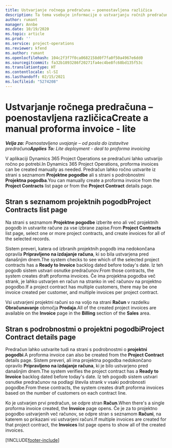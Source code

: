 ```yaml
---
title: Ustvarjanje ročnega predračuna – poenostavljena različica
description: Ta tema vsebuje informacije o ustvarjanju ročnih predračunov v aplikaciji Project Operations.
author: rumant
manager: Annbe
ms.date: 10/19/2020
ms.topic: article
ms.prod: ''
ms.service: project-operations
ms.reviewer: kfend
ms.author: rumant
ms.openlocfilehash: 104c2f3f7f0ca0682158d0f7fa0f50a4967e6dd0
ms.sourcegitcommit: fa32b1893286f20271fa4ec4be8fc68bd135f53c
ms.translationtype: HT
ms.contentlocale: sl-SI
ms.lasthandoff: 02/15/2021
ms.locfileid: "5274208"
---
```

# <a name="create-a-manual-proforma-invoice---lite"></a><span data-ttu-id="08254-103">Ustvarjanje ročnega predračuna – poenostavljena različica</span><span class="sxs-lookup"><span data-stu-id="08254-103">Create a manual proforma invoice - lite</span></span>

<span data-ttu-id="08254-104">_**Velja za:** Poenostavljeno uvajanje – od posla do izstavitve predračuna_</span><span class="sxs-lookup"><span data-stu-id="08254-104">_**Applies To:** Lite deployment - deal to proforma invoicing_</span></span>

<span data-ttu-id="08254-105">V aplikaciji Dynamics 365 Project Operations se predračuni lahko ustvarijo ročno po potrebi.</span><span class="sxs-lookup"><span data-stu-id="08254-105">In Dynamics 365 Project Operations, proforma invoices can be created manually as needed.</span></span> <span data-ttu-id="08254-106">Predračun lahko ročno ustvarite iz strani s seznamom **Projektne pogodbe** ali s strani s podrobnostmi **Projektna pogodba**.</span><span class="sxs-lookup"><span data-stu-id="08254-106">You can manually create a proforma invoice from the **Project Contracts** list page or from the **Project Contract** details page.</span></span>

##  <a name="project-contracts-list-page"></a><span data-ttu-id="08254-107">Stran s seznamom projektnih pogodb</span><span class="sxs-lookup"><span data-stu-id="08254-107">Project Contracts list page</span></span>

<span data-ttu-id="08254-108">Na strani s seznamom **Projektne pogodbe** izberite eno ali več projektnih pogodb in ustvarite račune za vse izbrane zapise.</span><span class="sxs-lookup"><span data-stu-id="08254-108">From **Project Contracts** list page, select one or more project contracts, and create invoices for all of the selected records.</span></span>

<span data-ttu-id="08254-109">Sistem preveri, katera od izbranih projektnih pogodb ima nedokončana opravila **Pripravljeno na izdajanje računa**, ki so bila ustvarjena pred današnjim dnem.</span><span class="sxs-lookup"><span data-stu-id="08254-109">The system checks to see which of the selected project contracts has a **Ready to Invoice** backlog dated before today's date.</span></span> <span data-ttu-id="08254-110">Iz teh pogodb sistem ustvari osnutke predračunov.</span><span class="sxs-lookup"><span data-stu-id="08254-110">From those contracts, the system creates draft proforma invoices.</span></span> <span data-ttu-id="08254-111">Če ima projektna pogodba več strank, je lahko ustvarjen en račun na stranko in več računov na projektno pogodbo.</span><span class="sxs-lookup"><span data-stu-id="08254-111">If a project contract has multiple customers, there may be one invoice created per customer, and multiple invoices per project contract.</span></span>

<span data-ttu-id="08254-112">Vsi ustvarjeni projektni računi so na voljo na strani **Račun** v razdelku **Obračunavanje** območja **Prodaja**.</span><span class="sxs-lookup"><span data-stu-id="08254-112">All of the created project invoices are available on the **Invoice** page in the **Billing** section of the **Sales** area.</span></span>

## <a name="project-contract-details-page"></a><span data-ttu-id="08254-113">Stran s podrobnostmi o projektni pogodbi</span><span class="sxs-lookup"><span data-stu-id="08254-113">Project Contract details page</span></span>

<span data-ttu-id="08254-114">Predračun lahko ustvarite tudi na strani s podrobnostmi o **projektni pogodbi**.</span><span class="sxs-lookup"><span data-stu-id="08254-114">A proforma invoice can also be created from the **Project Contract** details page.</span></span> <span data-ttu-id="08254-115">Sistem preveri, ali ima projektna pogodba nedokončano opravilo **Pripravljeno na izdajanje računa**, ki je bilo ustvarjeno pred današnjim dnem.</span><span class="sxs-lookup"><span data-stu-id="08254-115">The system verifies the project contract has a **Ready to Invoice** backlog dated before today's date.</span></span> <span data-ttu-id="08254-116">Iz teh pogodb sistem ustvari osnutke predračunov na podlagi števila strank v vsaki podrobnosti pogodbe.</span><span class="sxs-lookup"><span data-stu-id="08254-116">From these contracts, the system creates draft proforma invoices based on the number of customers on each contract line.</span></span>

<span data-ttu-id="08254-117">Ko je ustvarjen prvi predračun, se odpre stran **Račun**.</span><span class="sxs-lookup"><span data-stu-id="08254-117">When there's a single proforma invoice created, the **Invoice** page opens.</span></span> <span data-ttu-id="08254-118">Če je za to projektno pogodbo ustvarjenih več računov, se odpre stran s seznamom **Računi**, na katerem so prikazani vsi ustvarjeni računi.</span><span class="sxs-lookup"><span data-stu-id="08254-118">If multiple invoices are created for that project contract, the **Invoices** list page opens to show all of the created invoices.</span></span>


[!INCLUDE[footer-include](../../includes/footer-banner.md)]